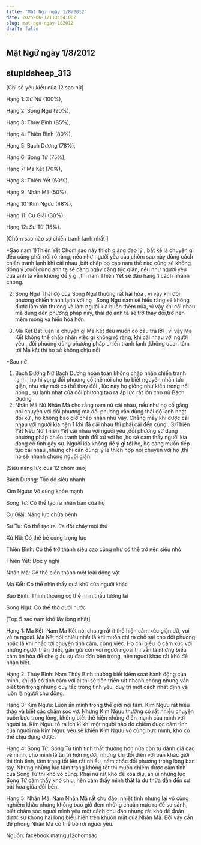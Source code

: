 ```yaml
---
title: "Mật Ngữ ngày 1/8/2012"
date: 2025-06-12T13:54:06Z
slug: mat-ngu-ngay-182012
draft: false
---
```


## Mật Ngữ ngày 1/8/2012

## stupidsheep_313

[Chỉ số yêu kiều của 12 sao nữ]

 Hạng 1: Xử Nữ (100%),
 
 Hạng 2: Song Ngư (90%),
 
 Hạng 3: Thủy Bình (85%),
 
 Hạng 4: Thiên Bình (80%),
 
 Hạng 5: Bạch Dương (78%),
 
 Hạng 6: Song Tử (75%),
 
 Hạng 7: Ma Kết (70%),
 
 Hạng 8: Thiên Yết (60%),
 
 Hạng 9: Nhân Mã (50%),
 
 Hạng 10: Kim Ngưu (48%),
 
 Hạng 11: Cự Giải (30%),
 
 Hạng 12: Sư Tử (15%).
 
[Chòm sao nào sợ chiến tranh lạnh nhất ]

 *Sao nam
 1)Thiên Yết
 Chòm sao này thích giảng đạo lý , bất kể là chuyện gì đều cũng phải nói rõ ràng, nếu như người yêu của chòm sao này dùng cách chiến tranh lạnh khi cãi nhau ,bất chấp bọ cạp nam thế nào cũng sẽ không đồng ý ,cuối cùng anh ta sẽ càng ngày càng tức giận, nếu như người yêu của anh ta vẫn không để ý gì ,thì nam Thiên Yết sẽ đầu hàng 1 cách nhanh chóng.
 
 2) Song Ngư
 Thái độ của Song Ngư thường rất hài hòa , vì vậy khi đối phương chiến tranh lạnh với họ , Song Ngư nam sẽ hiểu rằng sẽ không được làm tổn thương và làm người kia buồn thêm nữa, vì vậy khi cãi nhau mà dùng đến phương pháp này, thái độ anh ta sẽ trở thay đổi,trở nên mềm mỏng và hiền hòa hơn.
 
 3) Ma Kết
 Bất luận là chuyện gì Ma Kết đều muốn có câu trả lời , vì vậy Ma Kết không thể chấp nhận việc gì không rõ ràng, khi cãi nhau với người yêu , đối phương dùng phương pháp chiến tranh lạnh ,không quan tâm tới Ma kết thì họ sẽ không chịu nổi
 
 *Sao nữ
 1) Bạch Dương
 Nữ Bạch Dương hoàn toàn không chấp nhận chiến tranh lạnh , họ hi vọng đối phương có thể nói cho họ biết nguyên nhân tức giận, như vậy mới có thể thay đổi , lúc này họ giống như kiến trong nồi nóng , sự lạnh nhạt của đối phương tạo ra áp lực rất lớn cho nữ Bạch Dương
 2) Nhân Mã
 Nữ Nhân Mã cho rằng nam nữ cãi nhau, nếu như họ cố gắng nói chuyện với đối phương mà đối phương vẫn dùng thái độ lạnh nhạt đối xử , họ không bao giờ chấp nhận như vậy. Chẳng mấy khi được cãi nhau với người kia nên 1 khi đã cãi nhau thì phải cãi đến cùng .
 3)Thiên Yết
 Nếu Nữ Thiên Yết cãi nhau với người yêu ,đối phương sử dụng phương pháp chiến tranh lạnh đối xử với họ ,họ sẽ cảm thấy người kia đang cố tình gây sự. Người kia không để ý gì tới họ, họ càng muốn tiếp tục cãi nhau ,nhưng chỉ cần dùng lý lẽ thích hợp nói chuyện với họ ,thì họ sẽ nhanh chóng nguôi giận.
 
[Siêu năng lực của 12 chòm sao]

 Bạch Dương: Tốc độ siêu nhanh

 Kim Ngưu: Vô cùng khỏe mạnh

 Song Tử: Có thể tạo ra nhân bản của họ

 Cự Giải: Năng lực chữa bệnh

 Sư Tử: Có thể tạo ra lửa đốt cháy mọi thứ

 Xử Nữ: Có thể bẻ cong trọng lực

 Thiên Bình: Có thể trở thành siêu cao cũng như có thể trở nên siêu nhỏ

 Thiên Yết: Đọc ý nghĩ

 Nhân Mã: Có thể biến thành một loài động vật

 Ma Kết: Có thể nhìn thấy quá khứ của người khác

 Bảo Bình: Thỉnh thoảng có thể nhìn thấu tương lai

 Song Ngư: Có thể thở dưới nước
 
[Top 5 sao nam khó lấy lòng nhất]

 Hạng 1: Ma Kết: Nam Ma Kết nói chung rất ít thể hiện cảm xúc giận dữ, vui vẻ ra ngoài. Ma Kết nói nhiều nhất là khi muốn chỉ ra chỗ sai cho đối phương hoặc là khi nhắc tới chuyên tình cảm, công việc. Họ chỉ biểu lộ cảm xúc với những người thân thiết, gần gũi còn với người ngoài thì vẫn là những biểu cảm ôn hòa để che giấu sự đau đớn bên trong, nên người khác rất khó để nhận biết.
 
 Hạng 2: Thủy Bình: Nam Thủy Bình thường biết kiểm soát hành động của mình, khi đã có tình cảm với ai thì sẽ tiến triển rất nhanh chóng nhưng vần biết tôn trọng những quy tắc trong tình yêu, duy trì một cách nhất định và luôn là người chủ động.
 
 Hạng 3: Kim Ngưu: Luôn ẩn mình trong thể giới nội tâm. Kim Ngưu rất hiếu thảo và biết các chăm sóc vợ. Nhưng Kim Ngưu thường có rất nhiều chuyện buốn bực trong lòng, không biết thể hiện những điển mạnh của mình với người ta. Kim Ngưu tỏ ra ích kỉ khi một người nào đó chiếm được cảm tình của người mà Kim Ngưu yêu sẽ khiến Kim Ngưu vô cùng bực mình, khó có thể chịu đựng được.
 
 Hạng 4: Song Tử: Song Tử tính tính thất thường hơn nữa còn tự đánh giá cao về mình, cho mình là tài trí hơn người, nhưng khi đối diên với bạn khác giới thì tính tình, tậm trạng tốt lên rất nhiều, nắm chắc đối phương trong lòng bàn tay. Nhưng những lúc tâm trạng không tốt thì muốn chiếm được cảm tình của Song Từ thì khó vô cùng. Phái nữ rất khó để xoa dịu, an ủi những lúc Song Tử cảm thấy khó chịu, nên cảm thấy mình thật là dư thừa dẫn đến sự bất hòa giữa đôi bên.
 
 Hạng 5: Nhân Mã: Nam Nhân Mã rất chu đáo, nhiệt tình nhưng lại vô cùng nghiêm khắc nhưng không bao giờ đem những chuẩn mực ra để so sánh, biết chăm sóc người mình yêu một cách chu đáo nhưng rất khó để đoán được sự không hài lòng biểu hiện trên khuôn mặt của Nhân Mã. Bởi vậy cần đề phòng Nhân Mã có thể bỏ rơi người yêu.
 
Nguồn: facebook.matngu12chomsao